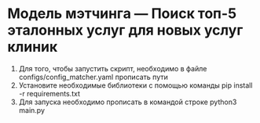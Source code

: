 # Модель мэтчинга — Поиск топ-5 эталонных услуг для новых услуг клиник

1. Для того, чтобы запустить скрипт, необходимо в файле configs/config_matcher.yaml прописать пути
2. Установите необходимые библиотеки с помощью команды pip install -r requirements.txt
3. Для запуска необходимо прописать в командой строке python3 main.py
